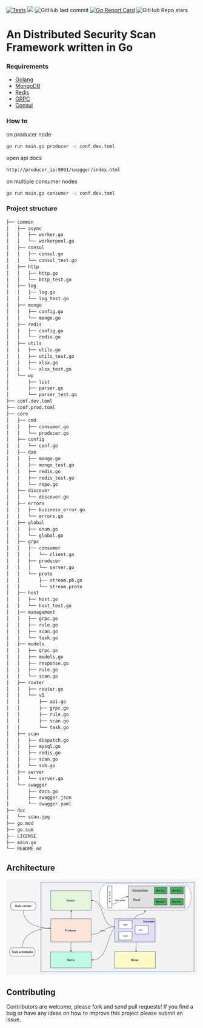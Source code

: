[![Tests](https://github.com/xxddpac/dss/actions/workflows/ci.yml/badge.svg?branch=main)](https://github.com/xxddpac/dss/actions/workflows/ci.yml)
<img src="https://img.shields.io/github/go-mod/go-version/xxddpac/dss.svg?style=flat-square">
<img alt="GitHub last commit" src="https://img.shields.io/github/last-commit/xxddpac/dss?style=flat-square">
<a href="https://goreportcard.com/report/github.com/xxddpac/dss"><img alt="Go Report Card" src="https://goreportcard.com/badge/github.com/xxddpac/dss"/></a>
<img alt="GitHub Repo stars" src="https://img.shields.io/github/stars/xxddpac/dss?style=social">

# An Distributed Security Scan Framework written in Go

### Requirements

- [Golang](https://go.dev/doc/install)
- [MongoDB](https://docs.mongodb.com/manual/installation/)
- [Redis](https://redis.io/docs/getting-started/installation/)
- [GRPC](https://grpc.io/docs/languages/go/quickstart/)
- [Consul](https://developer.hashicorp.com/consul/docs)

### How to

on producer node

```bash
go run main.go producer -c conf.dev.toml
```

open api docs

```bash
http://producer_ip:9091/swagger/index.html
```

on multiple consumer nodes

```bash
go run main.go consumer -c conf.dev.toml
```

### Project structure

```bash
├── common
│   ├── async
│   │   ├── worker.go
│   │   └── workerpool.go
│   ├── consul
│   │   ├── consul.go
│   │   └── consul_test.go
│   ├── http
│   │   ├── http.go
│   │   └── http_test.go
│   ├── log
│   │   ├── log.go
│   │   └── log_test.go
│   ├── mongo
│   │   ├── config.go
│   │   └── mongo.go
│   ├── redis
│   │   ├── config.go
│   │   └── redis.go
│   ├── utils
│   │   ├── utils.go
│   │   ├── utils_test.go
│   │   ├── xlsx.go
│   │   └── xlsx_test.go
│   └── wp
│       ├── list
│       ├── parser.go
│       └── parser_test.go
├── conf.dev.toml    
├── conf.prod.toml  
├── core
│   ├── cmd
│   │   ├── consumer.go
│   │   └── producer.go
│   ├── config
│   │   └── conf.go
│   ├── dao
│   │   ├── mongo.go
│   │   ├── mongo_test.go
│   │   ├── redis.go
│   │   ├── redis_test.go
│   │   └── repo.go
│   ├── discover
│   │   └── discover.go
│   ├── errors
│   │   ├── business_error.go
│   │   └── errors.go
│   ├── global
│   │   ├── enum.go
│   │   └── global.go
│   ├── grpc
│   │   ├── consumer
│   │   │   └── client.go
│   │   ├── producer
│   │   │   └── server.go
│   │   └── proto
│   │       ├── stream.pb.go
│   │       └── stream.proto
│   ├── host
│   │   ├── host.go
│   │   └── host_test.go
│   │── management
│   │   ├── grpc.go
│   │   ├── rule.go
│   │   ├── scan.go
│   │   └── task.go
│   ├── models
│   │   ├── grpc.go
│   │   ├── models.go
│   │   ├── response.go
│   │   ├── rule.go
│   │   └── scan.go
│   ├── router
│   │   ├── router.go
│   │   └── v1
│   │       ├── api.go
│   │       ├── grpc.go
│   │       ├── rule.go
│   │       ├── scan.go
│   │       └── task.go
│   ├── scan
│   │   ├── dispatch.go
│   │   ├── mysql.go
│   │   ├── redis.go
│   │   ├── scan.go
│   │   └── ssh.go
│   ├── server
│   │   └── server.go
│   └── swagger
│       ├── docs.go
│       ├── swagger.json
│       └── swagger.yaml
├── doc
│   └── scan.jpg
├── go.mod
├── go.sum
├── LICENSE
├── main.go
└── README.md
```
## Architecture
![img](doc/scan.jpg)

## Contributing

Contributors are welcome, please fork and send pull requests! If you find a bug
or have any ideas on how to improve this project please submit an issue.

